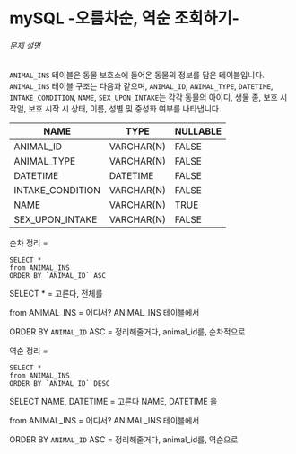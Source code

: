 # mySQL -오름차순, 역순 조회하기-



###### 문제 설명

`ANIMAL_INS` 테이블은 동물 보호소에 들어온 동물의 정보를 담은 테이블입니다. `ANIMAL_INS` 테이블 구조는 다음과 같으며, `ANIMAL_ID`, `ANIMAL_TYPE`, `DATETIME`, `INTAKE_CONDITION`, `NAME`, `SEX_UPON_INTAKE`는 각각 동물의 아이디, 생물 종, 보호 시작일, 보호 시작 시 상태, 이름, 성별 및 중성화 여부를 나타냅니다.

| NAME             | TYPE       | NULLABLE |
| ---------------- | ---------- | -------- |
| ANIMAL_ID        | VARCHAR(N) | FALSE    |
| ANIMAL_TYPE      | VARCHAR(N) | FALSE    |
| DATETIME         | DATETIME   | FALSE    |
| INTAKE_CONDITION | VARCHAR(N) | FALSE    |
| NAME             | VARCHAR(N) | TRUE     |
| SEX_UPON_INTAKE  | VARCHAR(N) | FALSE    |



순차 정리 =

~~~mysql
SELECT *
from ANIMAL_INS 
ORDER BY `ANIMAL_ID` ASC
~~~

SELECT  *  = 고른다, 전체를

from ANIMAL_INS = 어디서? ANIMAL_INS 테이블에서

ORDER BY `ANIMAL_ID` ASC = 정리해줄거다, animal_id를, 순차적으로 

역순 정리 =

~~~mysql
SELECT *
from ANIMAL_INS 
ORDER BY `ANIMAL_ID` DESC
~~~

SELECT  NAME, DATETIME = 고른다  NAME, DATETIME 을

from ANIMAL_INS = 어디서? ANIMAL_INS 테이블에서

ORDER BY `ANIMAL_ID` ASC = 정리해줄거다, animal_id를, 역순으로 
